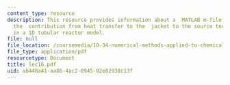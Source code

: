 ```yaml
---
content_type: resource
description: This resource provides information about a  MATLAB m-file that calculates
  the  contribution from heat transfer to the  jacket to the source term and its Jacobian
  in a 1D tubular reactor model.
file: null
file_location: /coursemedia/10-34-numerical-methods-applied-to-chemical-engineering-fall-2005/ab448a41aa864ac2094502e82938c13f_lec16.pdf
file_type: application/pdf
resourcetype: Document
title: lec16.pdf
uid: ab448a41-aa86-4ac2-0945-02e82938c13f
---
```

